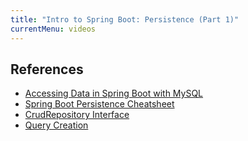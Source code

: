 ```yaml
---
title: "Intro to Spring Boot: Persistence (Part 1)"
currentMenu: videos
---
```


<div class="youtube-wrapper"></div>

## References

- [Accessing Data in Spring Boot with MySQL](https://spring.io/guides/gs/accessing-data-mysql/)
- [Spring Boot Persistence Cheatsheet](https://github.com/LaunchCodeEducation/cheatsheets/tree/master/spring-persistence)
- [CrudRepository Interface](http://docs.spring.io/spring-data/commons/docs/1.6.3.RELEASE/api/org/springframework/data/repository/CrudRepository.html)
- [Query Creation](http://docs.spring.io/spring-data/jpa/docs/current/reference/html/#repositories.query-methods.query-creation)
